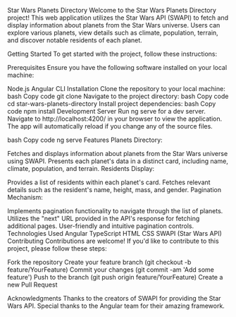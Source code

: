 Star Wars Planets Directory
Welcome to the Star Wars Planets Directory project! This web application utilizes the Star Wars API (SWAPI) to fetch and display information about planets from the Star Wars universe. Users can explore various planets, view details such as climate, population, terrain, and discover notable residents of each planet.

Getting Started
To get started with the project, follow these instructions:

Prerequisites
Ensure you have the following software installed on your local machine:

Node.js
Angular CLI
Installation
Clone the repository to your local machine:
bash
Copy code
git clone <repository-url>
Navigate to the project directory:
bash
Copy code
cd star-wars-planets-directory
Install project dependencies:
bash
Copy code
npm install
Development Server
Run ng serve for a dev server. Navigate to http://localhost:4200/ in your browser to view the application. The app will automatically reload if you change any of the source files.

bash
Copy code
ng serve
Features
Planets Directory:

Fetches and displays information about planets from the Star Wars universe using SWAPI.
Presents each planet's data in a distinct card, including name, climate, population, and terrain.
Residents Display:

Provides a list of residents within each planet's card.
Fetches relevant details such as the resident's name, height, mass, and gender.
Pagination Mechanism:

Implements pagination functionality to navigate through the list of planets.
Utilizes the "next" URL provided in the API's response for fetching additional pages.
User-friendly and intuitive pagination controls.
Technologies Used
Angular
TypeScript
HTML
CSS
SWAPI (Star Wars API)
Contributing
Contributions are welcome! If you'd like to contribute to this project, please follow these steps:

Fork the repository
Create your feature branch (git checkout -b feature/YourFeature)
Commit your changes (git commit -am 'Add some feature')
Push to the branch (git push origin feature/YourFeature)
Create a new Pull Request


Acknowledgments
Thanks to the creators of SWAPI for providing the Star Wars API.
Special thanks to the Angular team for their amazing framework.
